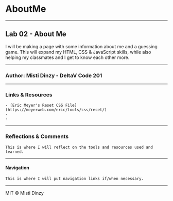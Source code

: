 # AboutMe

_____

## Lab 02 - About Me

I will be making a page with some information about me and a guessing game.
This will expand my HTML, CSS & JavaScript skills, while also helping my classmates and I get to know each other more.

_____

### Author: Misti Dinzy - DeltaV Code 201

_____

### Links & Resources

    - [Eric Meyer's Reset CSS File](https://meyerweb.com/eric/tools/css/reset/)
    - 
    - 

_____

### Reflections & Comments

    This is where I will reflect on the tools and resources used and learned. 

_____

#### Navigation

    This is where I will put navigation links if/when necessary.

_____

MIT © Misti Dinzy
